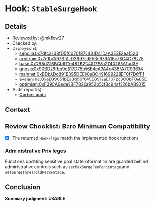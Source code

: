 # Hook: `StableSurgeHook`

## Details
- Reviewed by: @mkflow27
- Checked by: 
- Deployed at:
    - [sepolia:0x7dfca838fD5fCd70f876431D41CaA3E3E2ea1520](https://sepolia.etherscan.io/address/0x7dfca838fD5fCd70f876431D41CaA3E3E2ea1520)
    - [arbitrum:0x7c1b7A97BfAcD39975dE53e989A16c7BC4C78275](https://arbiscan.io/address/0x7c1b7A97BfAcD39975dE53e989A16c7BC4C78275#code)
    - [base:0xDB8d758BCb971e482B2C45f7F8a7740283A1bd3A](https://basescan.org/address/0xDB8d758BCb971e482B2C45f7F8a7740283A1bd3A#code)
    - [gnosis:0x90BD26fbb9dB17D75b56E4cA3A4c438FA7C93694](https://gnosisscan.io/address/0x90BD26fbb9dB17D75b56E4cA3A4c438FA7C93694#code)
    - [mainnet:0xBDbADc891BB95DEE80eBC491699228EF0f7D6fF1](https://etherscan.io/address/0xBDbADc891BB95DEE80eBC491699228EF0f7D6fF1#code)
    - [avalanche:0xaD89051bEd8d96f045E8912aE1672c6C0bF8a85E](https://snowtrace.io/address/0xaD89051bEd8d96f045E8912aE1672c6C0bF8a85E/contract/43114/code)
    - [optimism:0xF39CA6ede9BF7820a952b52f3c94af526bAB9015](https://optimistic.etherscan.io/address/0xF39CA6ede9BF7820a952b52f3c94af526bAB9015#code)
- Audit report(s):
    - [Certora audit](https://github.com/balancer/balancer-v3-monorepo/blob/main/audits/certora/2025-01-30.pdf)

## Context

## Review Checklist: Bare Minimum Compatibility

- [x] The returned `HookFlags` match the implemented hook functions

### Administrative Privileges

Functions updating sensitive pool state information are guarded behind administrative controls such as `setMaxSurgeFeePercentage` and `setSurgeThresholdPercentage`.

## Conclusion
**Summary judgment: USABLE**